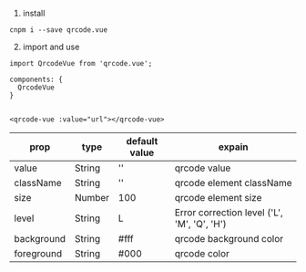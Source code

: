 
1. install

`cnpm i --save qrcode.vue`

2. import and use

```
import QrcodeVue from 'qrcode.vue';

components: {
  QrcodeVue
}


<qrcode-vue :value="url"></qrcode-vue>
```

|prop	|type	|default value	|expain|
|-|-|-|-|
|value	| String|	''|	qrcode value|
|className|	String|	''|	qrcode element className|
|size|	Number|	100	|qrcode element size|
|level|	String|	L	|Error correction level ('L', 'M', 'Q', 'H')|
|background|	String|	#fff|	qrcode background color|
|foreground	|String|	#000|	qrcode color|









